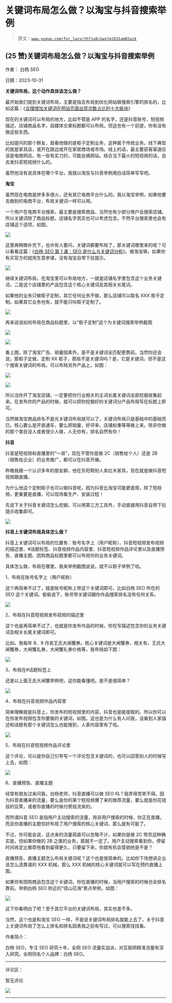 # 关键词布局怎么做？以淘宝与抖音搜索举例

> 原文：[`www.yuque.com/for_lazy/thfiu8/pwxlm1631am02azk`](https://www.yuque.com/for_lazy/thfiu8/pwxlm1631am02azk)

## (25 赞)关键词布局怎么做？以淘宝与抖音搜索举例

作者： 白杨 SEO

日期：2023-10-31

**关键词布局，这个动作具体该怎么做？**

最开始我们提到关键词布局，主要是指去布局到优化网站做搜索引擎的排名的，比如这篇：《[合理增加关键词在网站页面出现次数占比的十大板块](http://mp.weixin.qq.com/s?__biz=MzU2NTQzMzA4Nw==&mid=2247494176&idx=1&sn=d0d5a95cce3d48a6d329388d1aa5c557&chksm=fcb96db0cbcee4a63249979a78442550536a638394ebedb0edd3d9d12bb6069fe1ca3f04dc0e&scene=21#wechat_redirect)》

现在的关键词可以布局的地方，比如不管是 APP 的名字，还是抖音账号，短视频描述，店铺商品名字，自媒体文章标题都可以布局。但这也有一个前提，你有没有做这些东西。

比如提问的那个群友，我看他做的是柜子定制业务，这种属于传统业务。线下典型的就是家具店，或开在路边或开在家居商场或市场。线上的话，最主要获客渠道应该是电商网店。有一些有实力的，可能会搞网站。结合当下最火的短视频的话，会去发抖音短视频什么的。

虽然他没有说具体在哪个平台，我就以淘宝与抖音举例用白话简单写写吧。

**淘宝**

虽然现在电商是拼多多很火，还有其它电商平台什么的。我以淘宝举例，如果他要去做别的电商平台，布局关键词一样可以用。

一个用户在电商平台搜索，最主要是搜索商品，当然也有少部分用户会搜索店铺。所以关键词除了商品标题，店铺名字其实也可以考虑包含。不然平台搜索里也会有店铺这个选项，如图。

![](img/64d0f7d3b4a9fbd827a93ac2fd00ff5b.png)

这里再稍微补充下，也许有人要问，关键词都要布局了，那关键词哪里来的呢？可以看看这篇：《[白杨 SEO 第 1 课：SEO 是什么与关键词分析](http://mp.weixin.qq.com/s?__biz=MzU2NTQzMzA4Nw==&mid=2247483668&idx=1&sn=6b208870ea9e7cf8c9916c53c8f595cc&chksm=fcba8684cbcd0f9244b40cfd910abbd79d7c2ecc8e73eafd33571f2bf8afb35b18e8e600bc81&scene=21#wechat_redirect)》。做淘宝嘛，如果你有买官方的就用生意参谋，没有淘宝自带下拉提示。

![](img/979b369e30ff004d602c3dbd8a0d74c6.png)

继续关键词布局，在淘宝里可以布局地方，一就是店铺名字里包含这个业务关键词，二是这个店铺里的产品包含这个核心关键词及其相关长尾词。

如果他的业务只做柜子定制，其它任何业务不做，那么店铺可以取名 XXX 柜子定制。如果其它业务也有，就不能只叫柜子定制了。

![](img/35af02d2484236998b1e4cf4bff6f341.png)

再来说说如何布局在商品标题里，以“柜子定制”这个为关键词搜索举例截图

![](img/cde28b7975270686277d16e23580ce06.png)

![](img/ca07fd4f9e6329065cba65884e4f2b37.png)

看上图，除了淘宝广告、销量因素外，是不是关键词全匹配更靠前。当然你还会说，那柜子定做，定制 XX 柜子，那些不是关键词吗？是，它是关键词，但不是这个搜索关键词的布局。可以布局另外产品上，如图：

![](img/31b434b4ba4204dce5e6843755d88f35.png)

![](img/980b129514604f14ed379a9827cff020.png)

所以当你开了淘宝店铺，一定要把你行业相关的主词长尾关键词全部挖掘收集起来。在发布你的产品的时候，就可以把你挖掘好的关键词分产品布局写在标题上即可。

当然做淘宝商品排名不是光关键词布局就可以了，关键词布局只是基础中的基础而已。核心要么是开直通车，要么把销量，好评率，店铺权重等等做上来。除非你做的那个类目没人或者很少人做，人无你有，排名自然有你！

**抖音**

抖音是短视频和直播里的“一哥”，现在不管你是做 2C（销售给个人）还是 2B（销售给企业）的业务推广，都可以在抖音开展。

昨晚我跟一个认识多年的朋友聊，他在东阳帮别人卖红木家具，现在就是做抖音短视频跟直播。

为什么他这个定制柜子也可以做抖音呢，因为抖音比淘宝可能更直观，除了短视频，更重要是直播，可以现场看生产、安装过程！

先说下关于抖音关键词怎么挖掘，可以用第三方工具外，手动直接用抖音自带下拉提示收集即可。

![](img/cb4da3bf9ae1883bb8f8bb1cb20adef8.png)

**抖音上关键词布局具体怎么做？**

抖音上关键词可以布局的位置有：账号名字上（用户昵称）、抖音短视频发布视频的描述里、#话题标签、抖音视频作品内容里、抖音短视频作品评论里以及直播预告、直播主题、团购商品标题里都可以布局你的业务关键词。

具体怎么做，布局在哪里，我来举例截图说说，就不以柜子举例了哈。

1、布局在账号名字上（用户昵称）

这个再简单不过了，就是账号昵称上带这个关键词即可。比如白杨 SEO 所在的 SEO 这个关键词。偷偷说下，账号带关键词跟你作品搜索排名没有任何关系。

![](img/f740825c26da5cdad07244a0a30674ef.png)

2、布局在抖音短视频发布视频的描述里

这个也是再简单不过了，也就是你发布作品的时候，你在写描述包含你的业务关键词及相关长尾关键词即可。

比如，我每年 8、9 月卖王氏大闸蟹券。核心关键词是大闸蟹券，相关有，王氏大闸蟹券，大闸蟹礼券，大闸蟹礼券价格等，我布局如下图：

![](img/ca3165156661abfc9563246f6bd0c0fa.png)

3、布局在#话题标签上

还是以上面王氏大闸蟹举例吧，这你能看懂吧。是不是很简单？

![](img/c9f6bf4ad98fc88cc534e4f081c50055.png)

4、布局在抖音视频作品内容里

简单理解就是抖音上，你发布的短视频里的内容，抖音也是能提取的。所以你可以在你发布视频包含你要做的关键词，如图。这也是为什么有人问我，没看到人家描述和话题有那个关键词怎么也能搜到，人家内容里有了哈。

![](img/2c9317e232d776210929515e48d402cd.png)

5、布局在抖音短视频作品评论里

这个评论，可以是你自己引导写一个评论包含关键词的，也可以回答别人的时候写上去，如图：

![](img/fa8156b4066adda0c4f46503d42481a5.png)

6、直播预告、直播主题

经常有朋友过来问我，白杨老师，抖音直播可以做 SEO 吗？我弄得苦笑不得。因为抖音直播来的流量，要么是你的某个短视频爆了来的推荐流量，要么就是你花钱投的豆荚，或者你直播的时候付费投流来的。

而所谓抖音 SEO 是指用户主动搜索的流量，除非用户搜索的时候，你正在直播，而且你直播的主题恰好布局了用户搜索的核心关键词，那么就有可能了。

不过，你可能会说，这点来的流量简直可以忽略不计，如果你是做 2C 带货这种确实是。但如果你做的 2B 之类的业务，那就不一定了。用户主动搜索看到你，停留时间肯定比推荐他看到留得更久，只要留下来，你就有机会营销他是不是？

直播预告、直播主题怎么布局关键词呢？这个也是很简单的。比如你下场想讲企业该怎么选靠谱的 XXX 机械，那么 XXX 机械的核心关键词就可以写在预约直播上面。

如果你有团购商品包含这个关键词，你在直播的时候，当用户搜索的时候也会排名靠前。举例白杨 SEO 附近的“径山花海”景点举例，如图：

![](img/5326271e9a89907772749bf714b0716e.png)

这下你看明白了吧？至于其它平台的关键词布局，其实也差不多。

当然，这个也是和淘宝 SEO 一样，不是说关键词布局排名就能上去了，关于抖音上关键词布局了怎么上排名和排名因素我之前有写过，可以搜索找找看。

作者简介：

白杨 SEO，专注 SEO 研究十年，全网 SEO 流量实战派，对互联网精准流量有深入研究。全网同名个人品牌：白杨 SEO。

* * *

评论区：

暂无评论

![](img/1c37d505930596d12a88ab23e11aa07a.png)

* * *